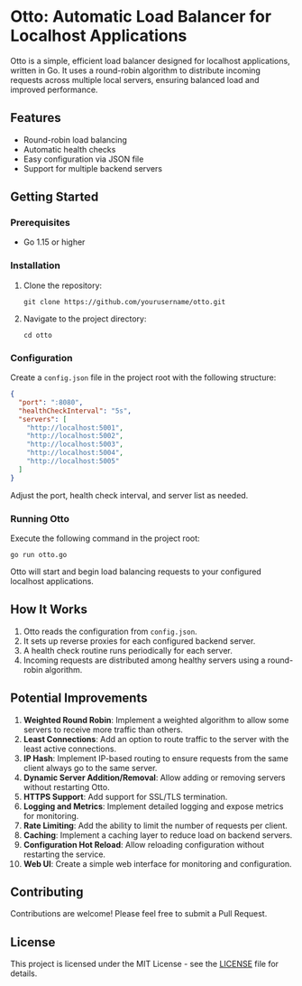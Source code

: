 # Otto: Automatic Load Balancer for Localhost Applications

Otto is a simple, efficient load balancer designed for localhost applications, written in Go. It uses a round-robin algorithm to distribute incoming requests across multiple local servers, ensuring balanced load and improved performance.

## Features

- Round-robin load balancing
- Automatic health checks
- Easy configuration via JSON file
- Support for multiple backend servers

## Getting Started

### Prerequisites

- Go 1.15 or higher

### Installation

1. Clone the repository:
   ```
   git clone https://github.com/yourusername/otto.git
   ```
2. Navigate to the project directory:
   ```
   cd otto
   ```

### Configuration

Create a `config.json` file in the project root with the following structure:

```json
{
  "port": ":8080",
  "healthCheckInterval": "5s",
  "servers": [
    "http://localhost:5001",
    "http://localhost:5002",
    "http://localhost:5003",
    "http://localhost:5004",
    "http://localhost:5005"
  ]
}
```

Adjust the port, health check interval, and server list as needed.

### Running Otto

Execute the following command in the project root:

```
go run otto.go
```

Otto will start and begin load balancing requests to your configured localhost applications.

## How It Works

1. Otto reads the configuration from `config.json`.
2. It sets up reverse proxies for each configured backend server.
3. A health check routine runs periodically for each server.
4. Incoming requests are distributed among healthy servers using a round-robin algorithm.

## Potential Improvements

1. **Weighted Round Robin**: Implement a weighted algorithm to allow some servers to receive more traffic than others.
2. **Least Connections**: Add an option to route traffic to the server with the least active connections.
3. **IP Hash**: Implement IP-based routing to ensure requests from the same client always go to the same server.
4. **Dynamic Server Addition/Removal**: Allow adding or removing servers without restarting Otto.
5. **HTTPS Support**: Add support for SSL/TLS termination.
6. **Logging and Metrics**: Implement detailed logging and expose metrics for monitoring.
7. **Rate Limiting**: Add the ability to limit the number of requests per client.
8. **Caching**: Implement a caching layer to reduce load on backend servers.
9. **Configuration Hot Reload**: Allow reloading configuration without restarting the service.
10. **Web UI**: Create a simple web interface for monitoring and configuration.

## Contributing

Contributions are welcome! Please feel free to submit a Pull Request.

## License

This project is licensed under the MIT License - see the [LICENSE](LICENSE) file for details.
